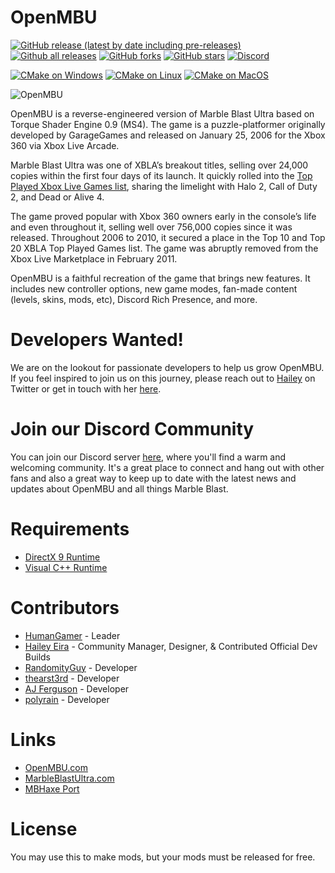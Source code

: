 # OpenMBU
[![GitHub release (latest by date including pre-releases)](https://img.shields.io/github/v/release/MBU-Team/OpenMBU?include_prereleases&label=Release)](https://github.com/MBU-Team/OpenMBU/releases)
[![Github all releases](https://img.shields.io/github/downloads/MBU-Team/OpenMBU/total?color=blue&label=Downloads)](https://GitHub.com/MBU-Team/OpenMBU/releases/)
[![GitHub forks](https://img.shields.io/github/forks/MBU-Team/OpenMBU?label=Forks)](https://GitHub.com/MBU-Team/OpenMBU/network/)
[![GitHub stars](https://img.shields.io/github/stars/MBU-Team/OpenMBU?label=Stars)](https://GitHub.com/MBU-Team/OpenMBU/stargazers/)
[![Discord](https://img.shields.io/discord/265605947144142848?color=5865F2&label=Discord&logo=discord&logoColor=white)](https://discord.gg/SBqT5AxBaY)

[![CMake on Windows](https://github.com/MBU-Team/OpenMBU/actions/workflows/cmake-windows.yml/badge.svg)](https://github.com/MBU-Team/OpenMBU/actions/workflows/cmake-windows.yml)
[![CMake on Linux](https://github.com/MBU-Team/OpenMBU/actions/workflows/cmake-linux.yml/badge.svg)](https://github.com/MBU-Team/OpenMBU/actions/workflows/cmake-linux.yml)
[![CMake on MacOS](https://github.com/MBU-Team/OpenMBU/actions/workflows/cmake-mac.yml/badge.svg)](https://github.com/MBU-Team/OpenMBU/actions/workflows/cmake-mac.yml)

![OpenMBU](https://i.imgur.com/7Ov0mQq.png)

OpenMBU is a reverse-engineered version of Marble Blast Ultra based on Torque Shader Engine 0.9 (MS4). The game is a puzzle-platformer originally developed by GarageGames and released on January 25, 2006 for the Xbox 360 via Xbox Live Arcade.

Marble Blast Ultra was one of XBLA’s breakout titles, selling over 24,000 copies within the first four days of its launch. It quickly rolled into the [Top Played Xbox Live Games list](https://news.xbox.com/en-us/2006/02/11/marble-blast-rolls-into-the-top-xbox-live-games-list/), sharing the limelight with Halo 2, Call of Duty 2, and Dead or Alive 4.

The game proved popular with Xbox 360 owners early in the console’s life and even throughout it, selling well over 756,000 copies since it was released. Throughout 2006 to 2010, it secured a place in the Top 10 and Top 20 XBLA Top Played Games list. The game was abruptly removed from the Xbox Live Marketplace in February 2011.

OpenMBU is a faithful recreation of the game that brings new features. It includes new controller options, new game modes, fan-made content (levels, skins, mods, etc), Discord Rich Presence, and more.

# Developers Wanted!
We are on the lookout for passionate developers to help us grow OpenMBU. If you feel inspired to join us on this journey, please reach out to [Hailey](https://x.com/HaileyEira) on Twitter or get in touch with her [here](https://haileyeira.com/contact/).

# Join our Discord Community
You can join our Discord server [here](https://discord.gg/SBqT5AxBaY), where you'll find a warm and welcoming community. It's a great place to connect and hang out with other fans and also a great way to keep up to date with the latest news and updates about OpenMBU and all things Marble Blast.

# Requirements
- [DirectX 9 Runtime](https://www.microsoft.com/en-ca/download/details.aspx?id=8109)
- [Visual C++ Runtime](https://learn.microsoft.com/en-us/cpp/windows/latest-supported-vc-redist?view=msvc-170)

# Contributors
- [HumanGamer](https://github.com/HumanGamer) - Leader
- [Hailey Eira](https://github.com/HaileyEira) - Community Manager, Designer, & Contributed Official Dev Builds
- [RandomityGuy](https://github.com/RandomityGuy) - Developer
- [thearst3rd](https://github.com/thearst3rd) - Developer
- [AJ Ferguson](https://github.com/AJ-Ferguson) - Developer
- [polyrain](https://github.com/polyrain) - Developer

# Links
- [OpenMBU.com](https://openmbu.com)
- [MarbleBlastUltra.com](https://marbleblastultra.com)
- [MBHaxe Port](https://github.com/RandomityGuy/MBHaxe/)

# License
You may use this to make mods, but your mods must be released for free.
